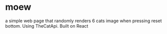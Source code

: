 # moew
a simple web page that randomly renders 6 cats image when pressing reset bottom. Using TheCatApi. Built on React
